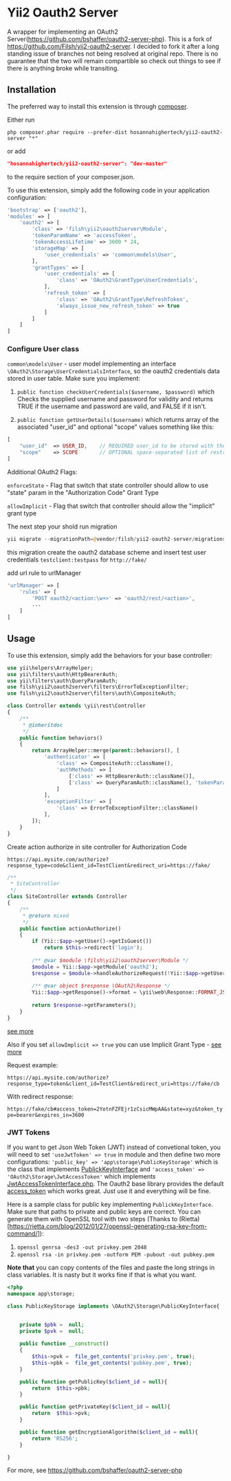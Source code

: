 Yii2 Oauth2 Server
==================

A wrapper for implementing an OAuth2 Server(https://github.com/bshaffer/oauth2-server-php).
This is a fork of https://github.com/Filsh/yii2-oauth2-server. I decided to fork it after a long standing issue of branches not being resolved at original repo.
There is no guarantee that the two will remain compartible so check out things to see if there is anything broke while transiting.

Installation
------------

The preferred way to install this extension is through [composer](http://getcomposer.org/download/).

Either run

```
php composer.phar require --prefer-dist hosannahighertech/yii2-oauth2-server "*"
```

or add

```json
"hosannahighertech/yii2-oauth2-server": "dev-master"
```

to the require section of your composer.json. 

To use this extension,  simply add the following code in your application configuration:

```php
'bootstrap' => ['oauth2'],
'modules' => [
    'oauth2' => [
        'class' => 'filsh\yii2\oauth2server\Module',
        'tokenParamName' => 'accessToken',
        'tokenAccessLifetime' => 3600 * 24,
        'storageMap' => [
            'user_credentials' => 'common\models\User',
        ],
        'grantTypes' => [
            'user_credentials' => [
                'class' => 'OAuth2\GrantType\UserCredentials',
            ],
            'refresh_token' => [
                'class' => 'OAuth2\GrantType\RefreshToken',
                'always_issue_new_refresh_token' => true
            ]
        ]
    ]
]
```

### Configure User class

```common\models\User``` - user model implementing an interface ```\OAuth2\Storage\UserCredentialsInterface```, so the oauth2 credentials data stored in user table. Make sure you implement:

1.  `public function checkUserCredentials($username, $password)` which Checks the supplied username and password for validity and returns TRUE if the username and password are valid, and FALSE if it isn't.

2. `public function getUserDetails($username)`  which returns array of the associated "user_id" and optional "scope" values something like this: 

```php
[ 
    "user_id"  => USER_ID,    // REQUIRED user_id to be stored with the authorization code or access token
    "scope"    => SCOPE       // OPTIONAL space-separated list of restricted scopes
] 

```

Additional OAuth2 Flags:

`enforceState` - Flag that switch that state controller should allow to use "state" param in the "Authorization Code" Grant Type

`allowImplicit` - Flag that switch that controller should allow the "implicit" grant type

The next step your shold run migration

```php
yii migrate --migrationPath=@vendor/filsh/yii2-oauth2-server/migrations
```

this migration create the oauth2 database scheme and insert test user credentials ```testclient:testpass``` for ```http://fake/```

add url rule to urlManager

```php
'urlManager' => [
    'rules' => [
        'POST oauth2/<action:\w+>' => 'oauth2/rest/<action>',
        ...
    ]
]
```

Usage
-----

To use this extension,  simply add the behaviors for your base controller:

```php
use yii\helpers\ArrayHelper;
use yii\filters\auth\HttpBearerAuth;
use yii\filters\auth\QueryParamAuth;
use filsh\yii2\oauth2server\filters\ErrorToExceptionFilter;
use filsh\yii2\oauth2server\filters\auth\CompositeAuth;

class Controller extends \yii\rest\Controller
{
    /**
     * @inheritdoc
     */
    public function behaviors()
    {
        return ArrayHelper::merge(parent::behaviors(), [
            'authenticator' => [
                'class' => CompositeAuth::className(),
                'authMethods' => [
                    ['class' => HttpBearerAuth::className()],
                    ['class' => QueryParamAuth::className(), 'tokenParam' => 'accessToken'],
                ]
            ],
            'exceptionFilter' => [
                'class' => ErrorToExceptionFilter::className()
            ],
        ]);
    }
}
```

Create action authorize in site controller for Authorization Code

`https://api.mysite.com/authorize?response_type=code&client_id=TestClient&redirect_uri=https://fake/`

```php
/**
 * SiteController
 */
class SiteController extends Controller
{
    /**
     * @return mixed
     */
    public function actionAuthorize()
    {
        if (Yii::$app->getUser()->getIsGuest())
            return $this->redirect('login');
    
        /** @var $module \filsh\yii2\oauth2server\Module */
        $module = Yii::$app->getModule('oauth2');
        $response = $module->handleAuthorizeRequest(!Yii::$app->getUser()->getIsGuest(), Yii::$app->getUser()->getId());
    
        /** @var object $response \OAuth2\Response */
        Yii::$app->getResponse()->format = \yii\web\Response::FORMAT_JSON;
    
        return $response->getParameters();
    }
}
```

[see more](http://bshaffer.github.io/oauth2-server-php-docs/grant-types/authorization-code/)

Also if you set ```allowImplicit => true```  you can use Implicit Grant Type - [see more](http://bshaffer.github.io/oauth2-server-php-docs/grant-types/implicit/)

Request example:

`https://api.mysite.com/authorize?response_type=token&client_id=TestClient&redirect_uri=https://fake/cb`

With redirect response:

`https://fake/cb#access_token=2YotnFZFEjr1zCsicMWpAA&state=xyz&token_type=bearer&expires_in=3600`

### JWT Tokens
If you want to get Json Web Token (JWT) instead of convetional token, you will need to set `'useJwtToken' => true` in module and then define two more configurations: 
`'public_key' => 'app\storage\PublicKeyStorage'` which is the class that implements [PublickKeyInterface](https://github.com/bshaffer/oauth2-server-php/blob/develop/src/OAuth2/Storage/PublicKeyInterface.php) and `'access_token' => 'OAuth2\Storage\JwtAccessToken'` which implements [JwtAccessTokenInterface.php](https://github.com/bshaffer/oauth2-server-php/blob/develop/src/OAuth2/Storage/JwtAccessTokenInterface.php). The Oauth2 base library provides the default [access_token](https://github.com/bshaffer/oauth2-server-php/blob/develop/src/OAuth2/Storage/JwtAccessToken.php) which works great. Just use it and everything will be fine.

Here is a sample class for public key implementing `PublickKeyInterface`. Make sure that paths to private and public keys are correct. You can generate them with OpenSSL tool with two steps (Thanks to (Rietta)[https://rietta.com/blog/2012/01/27/openssl-generating-rsa-key-from-command/]):
1. ```openssl genrsa -des3 -out privkey.pem 2048```
2. ```openssl rsa -in privkey.pem -outform PEM -pubout -out pubkey.pem```

**Note that** you can copy contents of the files and paste the long strings in class variables. It is nasty but it works fine if that is what you want.

```php
<?php
namespace app\storage;

class PublicKeyStorage implements \OAuth2\Storage\PublicKeyInterface{


    private $pbk =  null;
    private $pvk =  null; 
    
    public function __construct()
    {
        $this->pvk =  file_get_contents('privkey.pem', true);
        $this->pbk =  file_get_contents('pubkey.pem', true); 
    }

    public function getPublicKey($client_id = null){ 
        return  $this->pbk;
    }

    public function getPrivateKey($client_id = null){ 
        return  $this->pvk;
    }

    public function getEncryptionAlgorithm($client_id = null){
        return 'RS256';
    }

}

``` 


For more, see https://github.com/bshaffer/oauth2-server-php
